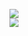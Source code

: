 [![](https://img.shields.io/badge/Made%20With-Github%20Spray-lightgrey.svg?style=for-the-badge&logo=github)](https://github.com/Annihil/github-spray#4831)  
[![](https://i.imgur.com/2DrTn0Z.gif)](https://github.com/Annihil/github-spray)